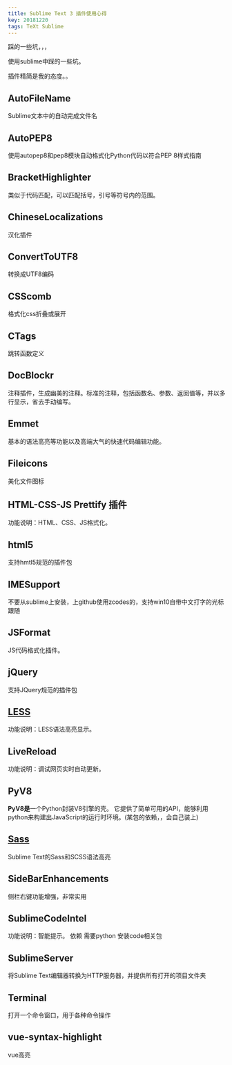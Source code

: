```yaml
---
title: Sublime Text 3 插件使用心得
key: 20181220
tags: TeXt Sublime
---
```


踩的一些坑，，，



使用sublime中踩的一些坑。

<!--more-->

插件精简是我的态度。。



## AutoFileName 

Sublime文本中的自动完成文件名

## AutoPEP8
使用autopep8和pep8模块自动格式化Python代码以符合PEP 8样式指南

## BracketHighlighter

类似于代码匹配，可以匹配括号，引号等符号内的范围。

## ChineseLocalizations

汉化插件

## ConvertToUTF8 

转换成UTF8编码

## CSScomb
格式化css折叠或展开

##  CTags

跳转函数定义

## DocBlockr
注释插件，生成幽美的注释。标准的注释，包括函数名、参数、返回值等，并以多行显示，省去手动编写。

## Emmet
基本的语法高亮等功能以及高端大气的快速代码编辑功能。

## Fileicons

美化文件图标

## HTML-CSS-JS Prettify 插件

功能说明：HTML、CSS、JS格式化。

## html5
支持hmtl5规范的插件包

## IMESupport 

不要从sublime上安装，上github使用zcodes的，支持win10自带中文打字的光标跟随

## JSFormat

JS代码格式化插件。

## jQuery
支持JQuery规范的插件包

## [LESS](https://packagecontrol.io/packages/LESS)

功能说明：LESS语法高亮显示。

## LiveReload 
功能说明：调试网页实时自动更新。

## PyV8

**PyV8是**一个Python封装V8引擎的壳。 它提供了简单可用的API，能够利用python来构建出JavaScript的运行时环境。(某包的依赖，，会自己装上)

## [Sass ](https://packagecontrol.io/packages/Sass)

Sublime Text的Sass和SCSS语法高亮

## SideBarEnhancements
侧栏右键功能增强，非常实用

## SublimeCodeIntel 

 功能说明：智能提示。
 依赖 需要python 安装code相关包

## SublimeServer

将Sublime Text编辑器转换为HTTP服务器，并提供所有打开的项目文件夹

## Terminal

打开一个命令窗口，用于各种命令操作

## vue-syntax-highlight

vue高亮












